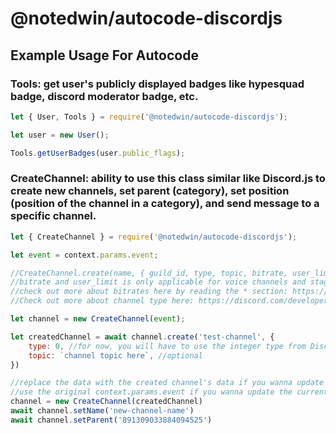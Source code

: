 # @notedwin/autocode-discordjs

## Example Usage For Autocode

### **Tools:** get user's publicly displayed badges like hypesquad badge, discord moderator badge, etc.
```js
let { User, Tools } = require('@notedwin/autocode-discordjs');

let user = new User();

Tools.getUserBadges(user.public_flags);
```

### **CreateChannel:** ability to use this class similar like Discord.js to create new channels, set parent (category), set position (position of the channel in a category), and send message to a specific channel.
```js
let { CreateChannel } = require('@notedwin/autocode-discordjs');

let event = context.params.event;

//CreateChannel.create(name, { guild_id, type, topic, bitrate, user_limit, rate_limit_per_user, position, permission_overwrites, parent_id, nsfw });
//bitrate and user_limit is only applicable for voice channels and stage channels.
//check out more about bitrates here by reading the * section: https://discord.com/developers/docs/resources/channel#modify-channel-json-params-guild-channel
//Check out more about channel type here: https://discord.com/developers/docs/resources/channel#channel-object-channel-types

let channel = new CreateChannel(event);

let createdChannel = await channel.create('test-channel', {
    type: 0, //for now, you will have to use the integer type from Discord Dev Portal. An alternative way is coming soon.
    topic: `channel topic here`, //optional
})

//replace the data with the created channel's data if you wanna update the created channel's info.
//use the original context.params.event if you wanna update the current channel's info instead.
channel = new CreateChannel(createdChannel)
await channel.setName('new-channel-name')
await channel.setParent('891309033884094525')
```
